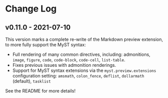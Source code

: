 # Change Log

## v0.11.0 - 2021-07-10

This version marks a complete re-write of the Markdown preview extension, to more fully support the MyST syntax:

- Full rendering of many common directives, including: admonitions, `image`, `figure`, `code`, `code-block`, `code-cell`, `list-table`.
- Fixes previous issues with admonition renderings.
- Support for MyST syntax extensions via the `myst.preview.extensions` configuration setting: `amsmath`, `colon_fence`, `deflist`, `dollarmath` (default), `tasklist`

See the README for more details!
